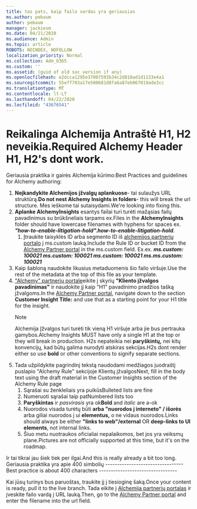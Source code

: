 ```yaml
---
title: tas pats, kaip failo vardas yra geriausias
ms.author: pebaum
author: pebaum
manager: jackiesm
ms.date: 04/21/2020
ms.audience: Admin
ms.topic: article
ROBOTS: NOINDEX, NOFOLLOW
localization_priority: Normal
ms.collection: Adm_O365
ms.custom: ''
ms.assetid: (guid of old soc version if any)
ms.openlocfilehash: e2dcca1295e37007593b34c2d818ad1d1133e4a1
ms.sourcegitcommit: 55eff703a17e500681d8fa6a87eb067019ade3cc
ms.translationtype: MT
ms.contentlocale: lt-LT
ms.lasthandoff: 04/22/2020
ms.locfileid: "43676541"
---
```

# <a name="required-alchemy-header-h1-h2s-dont-work"></a><span data-ttu-id="e0d74-102">Reikalinga Alchemija Antraštė H1, H2 neveikia.</span><span class="sxs-lookup"><span data-stu-id="e0d74-102">Required Alchemy Header H1, H2's dont work.</span></span>
<span data-ttu-id="e0d74-103">Geriausia praktika ir gairės Alchemija kūrimo:</span><span class="sxs-lookup"><span data-stu-id="e0d74-103">Best Practices and guidelines for Alchemy authoring:</span></span>

1. <span data-ttu-id="e0d74-104">**Neįkandykite Alchemijos įžvalgų aplankuose**- tai sulaužys URL struktūrą.</span><span class="sxs-lookup"><span data-stu-id="e0d74-104">**Do not nest Alchemy Insights in folders**- this will break the url structure.</span></span> <span data-ttu-id="e0d74-105">Mes ieškome tai sutaisydami.</span><span class="sxs-lookup"><span data-stu-id="e0d74-105">We're looking into fixing this.</span></span>
1. <span data-ttu-id="e0d74-106">**Aplanke AlchemyInsights** esantys failai turi turėti mažąsias failų pavadinimus su brūkšneliais tarpams ex.</span><span class="sxs-lookup"><span data-stu-id="e0d74-106">Files in the **AlchemyInsights** folder should have lowercase filenames with hyphens for spaces ex.</span></span> <span data-ttu-id="e0d74-107">***"how-to-enable-litigation-hold".***</span><span class="sxs-lookup"><span data-stu-id="e0d74-107">***how-to-enable-litigation-hold***.</span></span>
    1. <span data-ttu-id="e0d74-108">Įtraukite taisyklės ID arba segmento ID iš [alchemijos partnerių portalo](https://alchemyportal.azurewebsites.net) į ms.custom lauką.</span><span class="sxs-lookup"><span data-stu-id="e0d74-108">Include the Rule ID or bucket ID from the [Alchemy Partner portal](https://alchemyportal.azurewebsites.net) in the ms.custom field.</span></span> <span data-ttu-id="e0d74-109">Ex.</span><span class="sxs-lookup"><span data-stu-id="e0d74-109">ex.</span></span> <span data-ttu-id="e0d74-110">***ms.custom: 100021 ms.custom: 100021 ms.custom: 100021 ms.***</span><span class="sxs-lookup"><span data-stu-id="e0d74-110">***ms.custom: 100021***</span></span>
1. <span data-ttu-id="e0d74-111">Kaip šabloną naudokite likusius metaduomenis šio failo viršuje.</span><span class="sxs-lookup"><span data-stu-id="e0d74-111">Use the rest of the metadata at the top of this file as your template.</span></span>
1. <span data-ttu-id="e0d74-112">["Alchemy" partnerių portale](https://alchemyportal.azurewebsites.net)eikite į skyrių **"Kliento įžvalgos pavadinimas"** ir naudokite jį kaip "H1" pavadinimo pradžios tašką įžvalgoms.</span><span class="sxs-lookup"><span data-stu-id="e0d74-112">In the [Alchemy Partner portal](https://alchemyportal.azurewebsites.net), navigate down to the section **Customer Insight Title:** and use that as a starting point for your H1 title for the insight.</span></span> 
    > [!NOTE]
    > <span data-ttu-id="e0d74-113">Alchemija Įžvalgos turi turėti tik vieną H1 viršuje arba jie bus pertrauka gamybos.</span><span class="sxs-lookup"><span data-stu-id="e0d74-113">Alchemy Insights MUST have only a single H1 at the top or they will break in production.</span></span> <span data-ttu-id="e0d74-114">H2s nepateikia nei **paryškintų,** nei kitų konvencijų, kad būtų galima nurodyti atskiras sekcijas.</span><span class="sxs-lookup"><span data-stu-id="e0d74-114">H2s dont render either so use **bold** or other conventions to signify separate sections.</span></span>
1. <span data-ttu-id="e0d74-115">Tada užpildykite pagrindinį tekstą naudodami medžiagos juodraštį puslapio "Alchemy Rule" sekcijoje Klientų įžvalgos</span><span class="sxs-lookup"><span data-stu-id="e0d74-115">Next, fill in the body text using the draft material in the Customer Insights section of the Alchemy Rule page</span></span>
    1. <span data-ttu-id="e0d74-116">Sąrašai su ženkleliais yra puikūs</span><span class="sxs-lookup"><span data-stu-id="e0d74-116">Bulleted lists are fine</span></span>
    1. <span data-ttu-id="e0d74-117">Numeruoti sąrašai taip pat</span><span class="sxs-lookup"><span data-stu-id="e0d74-117">Numbered lists too</span></span>
    1. <span data-ttu-id="e0d74-118">**Paryškintas** ir *pasvirasis* yra ok</span><span class="sxs-lookup"><span data-stu-id="e0d74-118">**Bold** and *italic* are a-ok</span></span>
    1. <span data-ttu-id="e0d74-119">Nuorodos visada turėtų būti **arba "nuorodos į interneto" / išorės** arba giliai nuorodos į ui **elementus,** o ne vidaus nuorodos.</span><span class="sxs-lookup"><span data-stu-id="e0d74-119">Links should always be either **"links to web"/external** OR **deep-links to UI elements**, not internal links.</span></span>
    1. <span data-ttu-id="e0d74-120">Šiuo metu nuotraukos oficialiai nepalaikomos, bet jos yra veiksmų plane.</span><span class="sxs-lookup"><span data-stu-id="e0d74-120">Pictures are not officially supported at this time, but it's on the roadmap.</span></span>

<span data-ttu-id="e0d74-121">Ir tai tikrai jau šiek tiek per ilgai.</span><span class="sxs-lookup"><span data-stu-id="e0d74-121">And this is really already a bit too long.</span></span> <span data-ttu-id="e0d74-122">Geriausia praktika yra apie 400 simbolių ---------------------------------</span><span class="sxs-lookup"><span data-stu-id="e0d74-122">Best practice is about 400 characters ---------------------------------</span></span>

<span data-ttu-id="e0d74-123">Kai jūsų turinys bus paruoštas, traukite jį į tiesioginę šaką.</span><span class="sxs-lookup"><span data-stu-id="e0d74-123">Once your content is ready, pull it to the live branch.</span></span> <span data-ttu-id="e0d74-124">Tada eikite į [Alchemija partnerių portalas](https://alchemyportal.azurewebsites.net) ir įveskite failo vardą į URL lauką.</span><span class="sxs-lookup"><span data-stu-id="e0d74-124">Then, go to the [Alchemy Partner portal](https://alchemyportal.azurewebsites.net) and enter the filename into the url field.</span></span> 